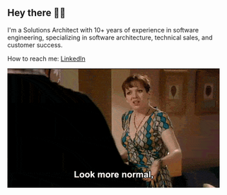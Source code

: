 ## Hey there 😶‍🌫️

I'm a Solutions Architect with 10+ years of experience in software engineering, specializing in software architecture, technical sales, and customer success. 

How to reach me: [LinkedIn](https://www.linkedin.com/in/kurumar/)

![looknormal](looknormal.gif)


